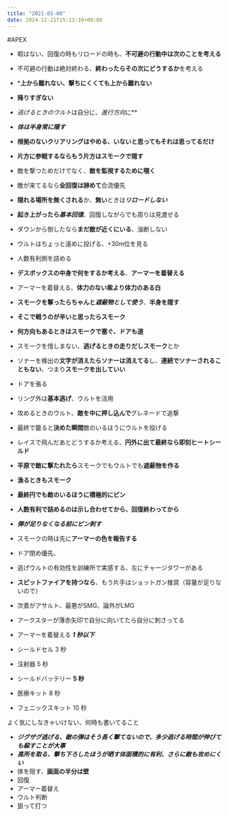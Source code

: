 ```yaml
---
title: "2021-05-08"
date: 2024-12-21T15:13:18+09:00
---
```

#APEX

- 暇はない、回復の時もリロードの時も、**不可避の行動中は次のことを考える**
- 不可避の行動は絶対終わる、**終わったらその次にどうするか**を考える

- ***上から離れない、撃ちにくくても上から離れない**
- **降りすぎない**
- ***逃げる*ときの*ウルト*は自分に、*進行方向*に**
- ***体は半身常に隠す***
- **根拠のないクリアリングはやめる、いないと思ってもそれは思ってるだけ**
- **片方に参戦するならもう片方はスモークで隠す**
- 敵を撃つためだけでなく、**敵を監視するために覗く**

- 敵が来てるなら**全回復は諦めて**合流優先
- **隠れる場所を無くされる**か、**無い**ときは***リロードしない***
- **起き上がったら*基本回復***、回復しながらでも周りは見渡せる

- ダウンから倒したなら**まだ敵が近くにいる**、油断しない

- ウルトはちょっと遠めに投げる、+30m位を見る
- 人数有利側を詰める
- **デスボックスの中身で何をするか考える**、**アーマーを着替える**
- アーマーを着替える、**体力のない紫より体力のある白**

- **スモークを撃ったらちゃんと*遮蔽物として使う***、**半身を隠す**
- **そこで戦うのが辛いと思ったらスモーク**

- **何方向もあるときはスモークで塞ぐ、ドアも道**
- スモークを惜しまない、**逃げるときの走りだしスモーク**とか
- ソナーを検出の**文字が消えたらソナーは消えてる**し、**連続でソナーされることもない**、つまり**スモークを出していい**

- ドアを張る

- リング外は**基本逃げ**、ウルトを活用
- 攻めるときのウルト、**敵を中に押し込んで**グレネードで追撃

- 最終で籠ると**決めた瞬間**敵のいるほうにウルトを投げる

- レイスで飛んだあとどうするか考える、**円外に出て最終なら即刻ヒートシールド**
- **平原で敵に撃たれたら**スモークでもウルトでも**遮蔽物を作る**
- **漁るときもスモーク**

- **最終円でも敵のいるほうに積極的にピン**
- **人数有利で詰めるのは示し合わせてから、回復終わってから**

- ***弾が足りなくなる前にピン刺す***
- スモークの時は先に**アーマーの色を報告する**
- ドア閉め優先、
- 逃げウルトの有効性を訓練所で実感する、左にチャージタワーがある

- **スピットファイアを持つなら**、もう片手はショットガン推奨（容量が足りないので）
- 次善がアサルト、最悪がSMG、論外がLMG

- アークスターが薄赤矢印で自分に向いてたら自分に刺さってる


- アーマーを着替える ***1 秒以下***
- シールドセル 3 秒
- 注射器 5 秒
- シールドバッテリー **5 秒**
- 医療キット 8 秒
- フェニックスキット 10 秒


よく気にしなきゃいけない、何時も書いてること

- ***ジグザグ逃げる、敵の弾はそう長く撃てないので、多少逃げる時間が伸びても躱すことが大事***
- ***高所を取る、撃ち下ろしたほうが晒す体面積的に有利、さらに敵も攻めにくい***
- 体を隠す、**画面の半分は壁**
- 回復
- アーマー着替え
- ウルト判断
- 狙って打つ
